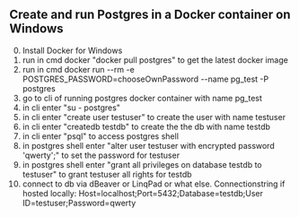 ## Create and run Postgres in a Docker container on Windows

0. Install Docker for Windows
1. run in cmd docker "docker pull postgres" to get the latest docker image
2. run in cmd docker run --rm -e POSTGRES_PASSWORD=chooseOwnPassword --name pg_test -P postgres
3. go to cli of running postgres docker container with name pg_test
4. in cli enter "su - postgres"
5. in cli enter "create user testuser" to create the user with name testuser
6. in cli enter "createdb testdb" to create the the db with name testdb
7. in cli enter "psql" to access postgres shell
8. in postgres shell enter "alter user testuser with encrypted password 'qwerty';" to set the password for testuser
9. in postgres shell enter "grant all privileges on database testdb to testuser" to grant testuser all rights for testdb
10. connect to db via dBeaver or LinqPad or what else. Connectionstring if hosted locally: Host=localhost;Port=5432;Database=testdb;User ID=testuser;Password=qwerty
